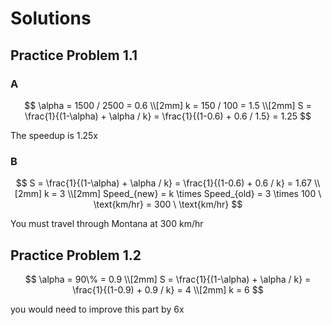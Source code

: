 # Solutions

## Practice Problem 1.1

### A

$$
\alpha = 1500 / 2500 = 0.6 \\[2mm]
k = 150 / 100 = 1.5 \\[2mm]
S = \frac{1}{(1-\alpha) + \alpha / k}
= \frac{1}{(1-0.6) + 0.6 / 1.5}
= 1.25
$$

The speedup is 1.25x

### B

$$
S = \frac{1}{(1-\alpha) + \alpha / k}
= \frac{1}{(1-0.6) + 0.6 / k}
= 1.67 \\[2mm]
k = 3 \\[2mm]
Speed_{new} = k \times Speed_{old} = 3 \times 100 \ \text{km/hr} = 300 \ \text{km/hr}
$$

You must travel through Montana at 300 km/hr

## Practice Problem 1.2

$$
\alpha = 90\% = 0.9 \\[2mm]
S = \frac{1}{(1-\alpha) + \alpha / k}
= \frac{1}{(1-0.9) + 0.9 / k}
= 4 \\[2mm]
k = 6
$$

you would need to improve this part by 6x

